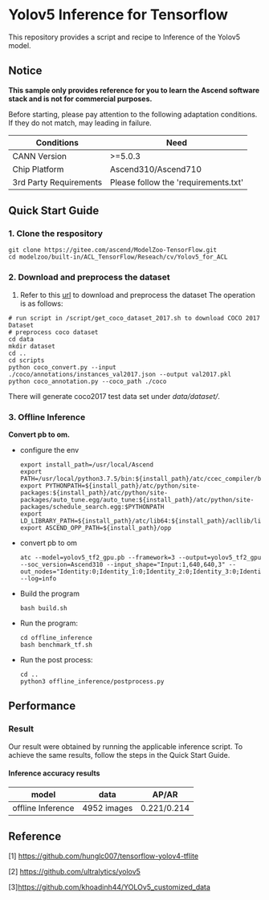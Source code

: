 

# Yolov5 Inference for Tensorflow 

This repository provides a script and recipe to Inference of the Yolov5 model.

## Notice
**This sample only provides reference for you to learn the Ascend software stack and is not for commercial purposes.**

Before starting, please pay attention to the following adaptation conditions. If they do not match, may leading in failure.

| Conditions | Need |
| --- | --- |
| CANN Version | >=5.0.3 |
| Chip Platform| Ascend310/Ascend710 |
| 3rd Party Requirements| Please follow the 'requirements.txt' |

## Quick Start Guide

### 1. Clone the respository

```shell
git clone https://gitee.com/ascend/ModelZoo-TensorFlow.git
cd modelzoo/built-in/ACL_TensorFlow/Reseach/cv/Yolov5_for_ACL
```

### 2. Download and preprocess the dataset

1. Refer to this [url](https://github.com/hunglc007/tensorflow-yolov4-tflite/README.md) to download and preprocess the dataset
The operation is as follows:
```
# run script in /script/get_coco_dataset_2017.sh to download COCO 2017 Dataset
# preprocess coco dataset
cd data
mkdir dataset
cd ..
cd scripts
python coco_convert.py --input ./coco/annotations/instances_val2017.json --output val2017.pkl
python coco_annotation.py --coco_path ./coco 
```
There will generate coco2017 test data set under *data/dataset/*.

### 3. Offline Inference

**Convert pb to om.**

- configure the env

  ```
  export install_path=/usr/local/Ascend
  export PATH=/usr/local/python3.7.5/bin:${install_path}/atc/ccec_compiler/bin:${install_path}/atc/bin:$PATH
  export PYTHONPATH=${install_path}/atc/python/site-packages:${install_path}/atc/python/site-packages/auto_tune.egg/auto_tune:${install_path}/atc/python/site-packages/schedule_search.egg:$PYTHONPATH
  export LD_LIBRARY_PATH=${install_path}/atc/lib64:${install_path}/acllib/lib64:$LD_LIBRARY_PATH
  export ASCEND_OPP_PATH=${install_path}/opp
  ```

- convert pb to om

  ```
  atc --model=yolov5_tf2_gpu.pb --framework=3 --output=yolov5_tf2_gpu --soc_version=Ascend310 --input_shape="Input:1,640,640,3" --out_nodes="Identity:0;Identity_1:0;Identity_2:0;Identity_3:0;Identity_4:0;Identity_5:0" --log=info
  ```

- Build the program

  ```
  bash build.sh
  ```

- Run the program:

  ```
  cd offline_inference
  bash benchmark_tf.sh
  ```
  
- Run the post process:

  ```
  cd ..
  python3 offline_inference/postprocess.py
  ```
  
## Performance

### Result

Our result were obtained by running the applicable inference script. To achieve the same results, follow the steps in the Quick Start Guide.

#### Inference accuracy results

|       model       | **data**  |   AP/AR   |
| :---------------: | :-------: | :-----------: |
| offline Inference | 4952 images | 0.221/0.214 |
  

## Reference
[1] https://github.com/hunglc007/tensorflow-yolov4-tflite

[2] https://github.com/ultralytics/yolov5

[3]https://github.com/khoadinh44/YOLOv5_customized_data
